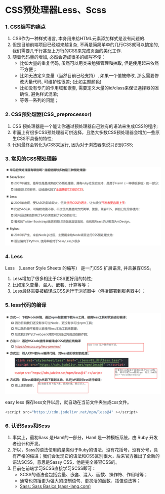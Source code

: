 # CSS预处理器Less、Scss

### 1. CSS编写的痛点

1. CSS作为一种样式语言, 本身用来给HTML元素添加样式是没有问题的.
2. 但是目前前端项目已经越来越复杂, 不再是简简单单的几行CSS就可以搞定的, 我们需要几千行甚至上万行的CSS来完成页面的美化工作.
3. 随着代码量的增加, 必然会造成很多的编写不便：
   - 比如大量的重复代码, 虽然可以用类来勉强管理和抽取, 但是使用起来依然不方便；
   - 比如无法定义变量（当然目前已经支持）, 如果一个值被修改, 那么需要修改大量代码, 可维护性很差; (比如主题颜色)
   - 比如没有专门的作用域和嵌套, 需要定义大量的id/class来保证选择器的准确性, 避免样式混淆;
   - 等等一系列的问题；

### 2. CSS预处理器(CSS_preprocessor)

1. CSS 预处理器是一个能让你通过预处理器自己独有的语法来生成CSS的程序;
2. 市面上有很多CSS预处理器可供选择，且绝大多数CSS预处理器会增加一些原生CSS不具备的特性;
3. 代码最终会转化为CSS来运行, 因为对于浏览器来说只识别CSS;

### 3. 常见的CSS预处理器

![](images/12.webp)

### 4. Less

Less （Leaner Style Sheets 的缩写） 是一门CSS 扩展语言, 并且兼容CSS。

1. Less增加了很多相比于CSS更好用的特性;
2. 比如定义变量、混入、嵌套、计算等等；
3. Less最终需要被编译成CSS运行于浏览器中（包括部署到服务器中）；

### 5. less代码的编译

![](images/13.webp)

easy less 保存less文件以后，就自动在当前文件夹生成css文件。

```js
<script src="https://cdn.jsdelivr.net/npm/less@4" ></script>
```

### 6. 认识Sass和Scss

1. 事实上，最初Sass 是Haml的一部分，Haml 是一种模板系统，由 Ruby 开发者设计和开发。
2. 所以，Sass的语法使用的是类似于Ruby的语法，没有花括号，没有分号，具有严格的缩进；我们会发现它的语法和CSS区别很大，后来官方推出了全新的语法SCSS，意思是Sassy CSS，他是完全兼容CSS的。
3. 目前在前端学习SCSS直接学习SCSS即可：
   - SCSS的语法也包括变量、嵌套、混入、函数、操作符、作用域等；
   - 通常也包括更为强大的控制语句、更灵活的函数、插值语法等；
   - [Sass: Sass Basics (sass-lang.com)](https://sass-lang.com/guide)